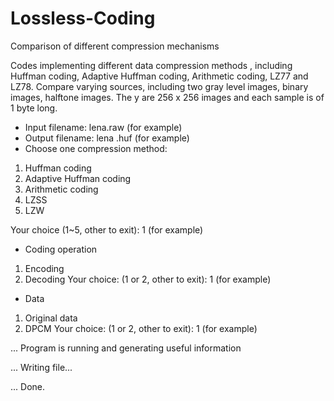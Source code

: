 # Lossless-Coding
Comparison of different compression mechanisms

Codes implementing different data compression methods , including Huffman coding, Adaptive Huffman coding, Arithmetic coding, LZ77 and
LZ78. Compare varying sources, including two gray level images, binary images, halftone images. The y are 256 x 256 images and each sample is of 1 byte long.

* Input filename: lena.raw (for example)
* Output filename: lena .huf (for example)
* Choose one compression method:
1) Huffman coding
2) Adaptive Huffman coding
3) Arithmetic coding
4) LZSS
5) LZW

Your choice (1~5, other to exit): 1 (for example)
* Coding operation
1) Encoding
2) Decoding
Your choice: (1 or 2, other to exit): 1 (for example)

* Data
1) Original data
2) DPCM
Your choice: (1 or 2, other to exit): 1 (for example)

... Program is running and generating useful information

... Writing file...

... Done.

